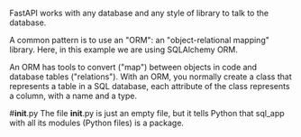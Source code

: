 <!-- uvicorn sql_app.main:app --reload -->
FastAPI works with any database and any style of library to talk to the database.

A common pattern is to use an "ORM": an "object-relational mapping" library.
Here, in this example we are using SQLAlchemy ORM.

An ORM has tools to convert ("map") between objects in code and database tables ("relations").
With an ORM, you normally create a class that represents a table in a SQL database, each attribute of the class represents a column, with a name and a type.


#__init__.py
The file __init__.py is just an empty file, but it tells Python that sql_app with all its modules (Python files) is a package.

